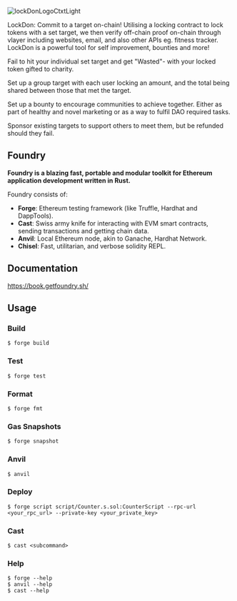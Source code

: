 
![lockDonLogoCtxtLight](https://github.com/user-attachments/assets/f1b688c7-e272-4231-bf56-9d7cb391b01d)

LockDon: Commit to a target on-chain! Utilising a locking contract to lock tokens with a set target, we then verify off-chain proof on-chain through vlayer including websites, email, and also other APIs eg. fitness tracker. LockDon is a powerful tool for self improvement, bounties and more! 

Fail to hit your individual set target and get "Wasted"- with your locked token gifted to charity.

Set up a group target with each user locking an amount, and the total being shared between those that met the target.

Set up a bounty to encourage communities to achieve together. Either as part of healthy and novel marketing or as a way to fulfil DAO required tasks.

Sponsor existing targets to support others to meet them, but be refunded should they fail. 



## Foundry

**Foundry is a blazing fast, portable and modular toolkit for Ethereum application development written in Rust.**

Foundry consists of:

-   **Forge**: Ethereum testing framework (like Truffle, Hardhat and DappTools).
-   **Cast**: Swiss army knife for interacting with EVM smart contracts, sending transactions and getting chain data.
-   **Anvil**: Local Ethereum node, akin to Ganache, Hardhat Network.
-   **Chisel**: Fast, utilitarian, and verbose solidity REPL.

## Documentation

https://book.getfoundry.sh/

## Usage

### Build

```shell
$ forge build
```

### Test

```shell
$ forge test
```

### Format

```shell
$ forge fmt
```

### Gas Snapshots

```shell
$ forge snapshot
```

### Anvil

```shell
$ anvil
```

### Deploy

```shell
$ forge script script/Counter.s.sol:CounterScript --rpc-url <your_rpc_url> --private-key <your_private_key>
```

### Cast

```shell
$ cast <subcommand>
```

### Help

```shell
$ forge --help
$ anvil --help
$ cast --help
```
